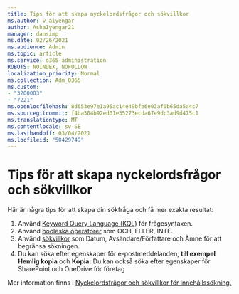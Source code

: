 ```yaml
---
title: Tips för att skapa nyckelordsfrågor och sökvillkor
ms.author: v-aiyengar
author: AshaIyengar21
manager: dansimp
ms.date: 02/26/2021
ms.audience: Admin
ms.topic: article
ms.service: o365-administration
ROBOTS: NOINDEX, NOFOLLOW
localization_priority: Normal
ms.collection: Adm_O365
ms.custom:
- "3200003"
- "7221"
ms.openlocfilehash: 8d653e97e1a95ac14e49bfe6e03af0b65da5a4c7
ms.sourcegitcommit: f4ba304b92ed01e35273ecda67e9dc3ad9d475c1
ms.translationtype: MT
ms.contentlocale: sv-SE
ms.lasthandoff: 03/04/2021
ms.locfileid: "50429749"
---
```

# <a name="tips-for-building-keyword-queries-and-search-conditions"></a>Tips för att skapa nyckelordsfrågor och sökvillkor

Här är några tips för att skapa din sökfråga och få mer exakta resultat:

1. Använd [Keyword Query Language (KQL)](https://go.microsoft.com/fwlink/?linkid=2101591) för frågesyntaxen.
1. Använd [booleska operatorer](https://go.microsoft.com/fwlink/?linkid=2101592) som OCH, ELLER, INTE.
1. Använd [sökvillkor](https://go.microsoft.com/fwlink/?linkid=2102410) som Datum, Avsändare/Författare och Ämne för att begränsa sökningen.
1. Du kan söka efter egenskaper för e-postmeddelanden, **till exempel Hemlig kopia** och **Kopia.** Du kan också söka efter egenskaper för SharePoint och OneDrive för företag

Mer information finns i [Nyckelordsfrågor och sökvillkor för innehållssökning.](https://go.microsoft.com/fwlink/?linkid=2102411)
